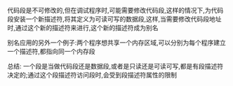 代码段是不可修改的,但在调试程序时,可能需要修改代码段,这样的情况下,为代码段安装一个新描述符,将其定义为可读可写的数据段,这样,当需要修改代码段地址时,通过这个新的描述符来进行,这个新的描述符成为别名



别名应用的另外一个例子:两个程序想共享一个内存区域,可以分别为每个程序建立一个描述符,都指向同一个内存段



总结: 一个段是当做代码段还是数据段,或者是只读还是可读可写,都是有段描述符决定的;通过这个段描述符访问段时,会受到段描述符属性的限制